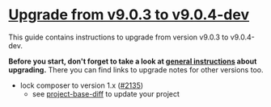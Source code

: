 # [Upgrade from v9.0.3 to v9.0.4-dev](https://github.com/shopsys/shopsys/compare/v9.0.3...9.0)

This guide contains instructions to upgrade from version v9.0.3 to v9.0.4-dev.

**Before you start, don't forget to take a look at [general instructions](https://github.com/shopsys/shopsys/blob/7.3/UPGRADE.md) about upgrading.**
There you can find links to upgrade notes for other versions too.

- lock composer to version 1.x ([#2135](https://github.com/shopsys/shopsys/pull/2135))
    - see [project-base-diff](https://github.com/shopsys/project-base/commit/) to update your project
